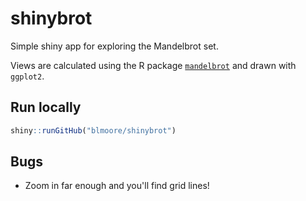 # shinybrot
Simple shiny app for exploring the Mandelbrot set. 

Views are calculated using the R package [`mandelbrot`](https://github.com/blmoore/mandelbrot) and 
drawn with `ggplot2`.

## Run locally

```r
shiny::runGitHub("blmoore/shinybrot")
```

## Bugs

* Zoom in far enough and you'll find grid lines!

